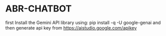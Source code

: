 # ABR-CHATBOT
first Install the Gemini API library using: pip install -q -U google-genai
and then generate api key from https://aistudio.google.com/apikey
